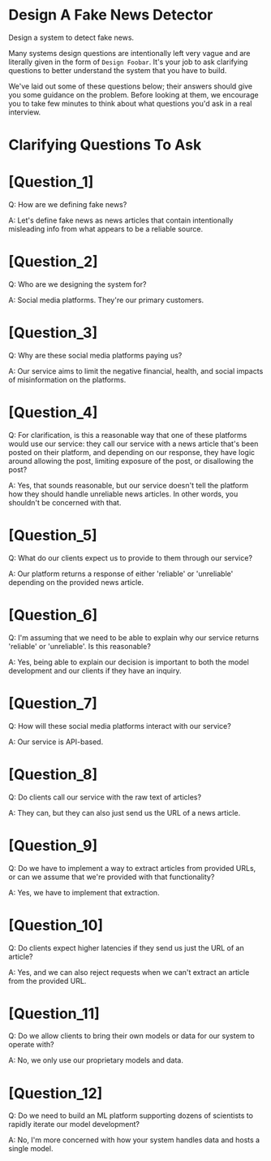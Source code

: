 # Design A Fake News Detector

Design a system to detect fake news.

Many systems design questions are intentionally left very vague and are literally given in the form of `Design Foobar`. It's your job to ask clarifying questions to better understand the system that you have to build.

We've laid out some of these questions below; their answers should give you some guidance on the problem. Before looking at them, we encourage you to take few minutes to think about what questions you'd ask in a real interview.

# Clarifying Questions To Ask

# [Question_1]
Q: How are we defining fake news?

A: Let's define fake news as news articles that contain intentionally misleading info from what appears to be a reliable source.

# [Question_2]
Q: Who are we designing the system for?

A: Social media platforms. They're our primary customers.

# [Question_3]
Q: Why are these social media platforms paying us?

A: Our service aims to limit the negative financial, health, and social impacts of misinformation on the platforms.

# [Question_4]
Q: For clarification, is this a reasonable way that one of these platforms would use our service: they call our service with a news article that's been posted on their platform, and depending on our response, they have logic around allowing the post, limiting exposure of the post, or disallowing the post?

A: Yes, that sounds reasonable, but our service doesn't tell the platform how they should handle unreliable news articles. In other words, you shouldn't be concerned with that.

# [Question_5]
Q: What do our clients expect us to provide to them through our service?

A: Our platform returns a response of either 'reliable' or 'unreliable' depending on the provided news article.

# [Question_6]
Q: I'm assuming that we need to be able to explain why our service returns 'reliable' or 'unreliable'. Is this reasonable?

A: Yes, being able to explain our decision is important to both the model development and our clients if they have an inquiry.

# [Question_7]
Q: How will these social media platforms interact with our service?

A: Our service is API-based.

# [Question_8]
Q: Do clients call our service with the raw text of articles?

A: They can, but they can also just send us the URL of a news article.

# [Question_9]
Q: Do we have to implement a way to extract articles from provided URLs, or can we assume that we're provided with that functionality?

A: Yes, we have to implement that extraction.

# [Question_10]
Q: Do clients expect higher latencies if they send us just the URL of an article?

A: Yes, and we can also reject requests when we can't extract an article from the provided URL.

# [Question_11]
Q: Do we allow clients to bring their own models or data for our system to operate with?

A: No, we only use our proprietary models and data.

# [Question_12]
Q: Do we need to build an ML platform supporting dozens of scientists to rapidly iterate our model development?

A: No, I'm more concerned with how your system handles data and hosts a single model.

